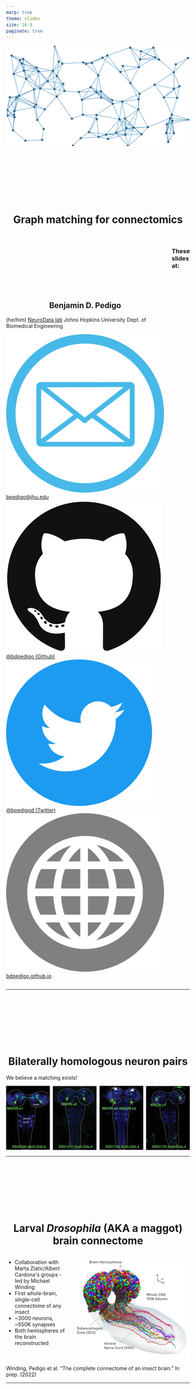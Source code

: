 ```yaml
---
marp: true
theme: slides
size: 16:9
paginate: true
---
```

<!-- _paginate: false -->

![bg center blur:3px opacity:15%](./../../images/background.svg)




<!-- # Generative network modeling reveals a first quantitative definition of bilateral symmetry exhibited by a whole insect brain connectome -->
<!-- ![icon](../../images/twitter.png) [_@bpedigod (Twitter)_](https://twitter.com/bpedigod) -->


<!-- # Generative network modeling reveals a quantitative definition of bilateral symmetry exhibited by a whole insect brain connectome -->
# Graph matching for connectomics

<br>

<div class="columns">
<div>

## Benjamin D. Pedigo
(he/him)
[NeuroData lab](https://neurodata.io/)
Johns Hopkins University
Dept. of Biomedical Engineering


![icon](../../images/email.png) [bpedigo@jhu.edu](mailto:bpedigo@jhu.edu)
![icon](../../images/github.png) [@bdpedigo (Github)](https://github.com/bdpedigo)
![icon](../../images/twitter.png) [@bpedigod (Twitter)](https://twitter.com/bpedigod)
![icon](../../images/web.png) [bdpedigo.github.io](https://bdpedigo.github.io/)

</div>
<div>

### These slides at: 
<!-- ### [tinyurl.com/princeton-bilarva](https://tinyurl.com/princeton-bilarva) -->


</div>
</div>

---

<!-- Timing: 23:00  -->

# Bilaterally homologous neuron pairs 

We believe a matching exists!

![center](./../../images/mbon-expression.jpg)

<!-- _footer: Eschbach et al. eLife (2021) -->


---

# Larval _Drosophila_ (AKA a maggot) brain connectome


<div class="columns">
<div>

<!-- See [Michael Windings's talk](https://conference.neuromatch.io/abstract?edition=2021-4&submission_id=recVeh4RZFFRAQnIo) -->
- Collaboration with Marta Zlatic/Albert Cardona's groups - led by Michael Winding
- First whole-brain, single-cell connectome of any insect
- ~3000 neurons, ~550K synapses
- Both hemispheres of the brain reconstructed

</div>
<div>

![](./../../images/Figure1-brain-render.png)

</div>
</div>

<footer>
Winding, Pedigo et al. “The complete connectome of an insect brain.” In prep. (2022)
</footer>

---

# Neuron pairs 

<div class="columns2-bl">
<div>

![center h:550](./../../images/match-neuron-morphology.png)

</div>
<div>

![center h:350](./../../images/pair-rank-panel.png)

</div>
</div>

---
# Why care about the pairs? 
- Understand stereotypy
- Proofreading
- Downstream analysis 
   - Omnibus embedding, for example
- Useful to collapse complexity by ~2 

---

# Can we use networks to predict this matching?

![center h:500](../../images/the-wire.png)

<!-- _footer: The Wire, Season 3, Episode 7 -->

--- 
# Graph matching - what is it?

![center](../../images/network-matching-explanation.svg)

---
# Graph matching - how do we know if we're doing good?

<style scoped>
h2 {
    justify-content: center;
    text-align: center;
}
</style>

## $\min_{P \in \mathcal{P}} \|A - P B P^T\|_F^2$

<div class="columns2-bl">
<div>

- $\mathcal{P}$ is the set of permutation matrices
- Measures the number of edge disagreements for unweighted 
- Norm of edge disagreements for weighted


</div>
<div>

![h:300](./../../images/perm-matrix.png)

</div>
</div>

---

# Graph matching - how do we do it?

<style scoped>
h2 {
    justify-content: center;
    text-align: center;
}
</style>

## $\min_{P \in \mathcal{P}} \|A - P B P^T\|_F^2$
- Search space is not convex:
    - $0.5 P_1 + 0.5 P_2 \notin \mathcal{P}$
- Relax to the "birkoff polytope:" doubly stochastic matrices
    - Rows and columns all sum to 1, but not all elements have to be 1 
    - Similar to *transport* as opposed to *assignment* problems: we are still mapping nodes between networks, but this is a *soft* mapping
- Apply Frank-Wolfe method
    - Minimize a first-order Taylor series of the objective function over a convex set
    - Requires a gradient $\nabla f(P)$

<!-- _footer: Vogelstein et al. 2015 - Fast approximate quadratic (FAQ) algorithm -->

---
# How does it do on the maggot brain? 

<div class="columns2-bl">
<div>

![center h:400](./../../_build/html/_images/left-pair-predictions.svg)

</div>
<div>

- ~76-80% correct on the full brain connectome for left-right pair prediction
- Lots of bells and whistles one can add:
    - Edge types
    - Seeds
    - Morphology

</div>
</div>

--- 

<style scoped>
h1, h2 {
    padding-top: 140px;
    justify-content: center;
    text-align: center;
}
</style>

# Thus far, we've not used the contralateral connections

## These are about 1/3 of the edges in the brain!

---
# From graph matching to bisected graph matching

![](../../../results/figs/explain/explain.svg)

<!-- --LL: #66c2a5;
    --RR: #fc8d62;
    --source: #8da0cb;
    --target: #e78ac3;
    --LR: #8da0cb;
    --RL: #e78ac3; -->

New gradient: 

$$\nabla f(P) = - \textcolor{#66c2a5}{A_{LL}} P \textcolor{#fc8d62}{A_{RR}}^T + \textcolor{#66c2a5}{A_{LL}}^TP\textcolor{#fc8d62}{A_{RR}} + \textcolor{#8da0cb}{A_{LR}} P^T \textcolor{#e78ac3}{A_{RL}}^T + \textcolor{#e78ac3}{A_{RL}}^T P^T \textcolor{#8da0cb}{A_{LR}}$$

---
# Simulations

<div class="columns">
<div>

- Created simulated networks with two "sides"
   - Ipsilateral subgraphs had edge correlation of 0.8
   - Contralateral subgraphs had varying correlation (x-axis at right)
- Measured matching accuracy for graph matching (GM) and bisected graph matching (BGM)

</div>
<div>

![](../../../results/figs/simulations/match_ratio_by_contra_rho.svg)

</div>
</div>

--- 
# Connectome datasets

![center h:550](./../../../results/figs/connectomes/match_accuracy_comparison.svg)

---
# Summary 

![bg center blur:3px opacity:15%](./../../images/background.svg)

- Modified the graph matching problem to allow us to incorporate information from contralateral connections in the brain
- Proposed an algorithm to solve the problem, which amounts to a simple modification of previous graph matching tools (FAQ)
- Showed in simulation that with sufficient correlation in contralateral edges, this 
  can help with matching
- Demonstrated that this indeed improves matching in five different bilateral connectome
  datasets 

---
# More info 

![bg center blur:3px opacity:15%](./../../images/background.svg)

<div class="columns">
<div>

- Tutorial on graph matching [https://bdpedigo.github.io/networks-course/graph_matching.html](https://bdpedigo.github.io/networks-course/graph_matching.html)
- Code in graspologic [https://microsoft.github.io/graspologic/latest/reference/reference/match.html](https://microsoft.github.io/graspologic/latest/reference/reference/match.html)
- Code in SciPy [https://docs.scipy.org/doc/scipy/reference/generated/scipy.optimize.quadratic_assignment.html](https://docs.scipy.org/doc/scipy/reference/generated/scipy.optimize.quadratic_assignment.html)
  
Big thanks to Ali Saad-Eldin for writing most of the code!

</div>
<div>

- This repo: [https://github.com/neurodata/bgm](https://github.com/neurodata/bgm)
- This Jupyter Book: [http://docs.neurodata.io/bgm/abstract.html](http://docs.neurodata.io/bgm/abstract.html)
- This manuscript: [https://www.biorxiv.org/content/10.1101/2022.05.19.492713](https://www.biorxiv.org/content/10.1101/2022.05.19.492713)

</div>
</div>

<!-- _footer:  -->